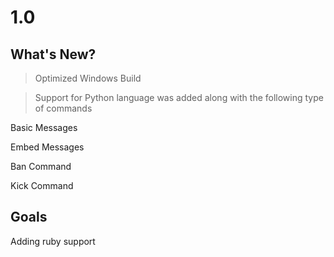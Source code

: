 # 1.0

## What's New?

> Optimized Windows Build

> Support for Python language was added along with the following type of commands

Basic Messages

Embed Messages

Ban Command

Kick Command

## Goals

Adding ruby support
